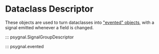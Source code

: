 # Dataclass Descriptor

These objects are used to turn dataclasses into ["evented"
objects](../dataclasses.md), with a signal emitted whenever a field is changed.

::: psygnal.SignalGroupDescriptor

::: psygnal.evented
